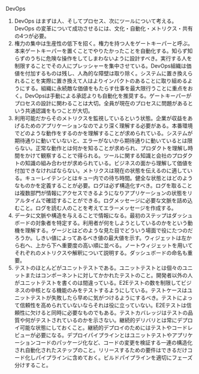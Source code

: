 DevOps


1. DevOps はまずは人、そしてプロセス、次にツールについて考える。DevOps の変革について成功させるには、文化・自動化・メトリクス・共有の4つが必要。
2. 権力の集中は生産性の低下を招く。権力を持つ人をゲートキーパーと呼ぶ。本来ゲートキーパーを置くことでやりたかったことを自動化する。知らず知らずのうちに危険な操作をしてしまわないように設計すべき。実行する人を制限することでその人にプレッシャーを集中させている。DevOps組織は価値を付加するものは残し、人為的な障壁は取り除く。システムに置き換えられることを実際に置き換えて人はよりインパクトのあることに取り組めるようにする。組織に永続敵な価値をもたらす仕事を最大限行うことに重点をおく。DevOpsは手動による承認よりも自動化を推奨する。ゲートキーパーがプロセスの設計に関わることは大切。全員が現在のプロセスに問題があるという共通認識をもつことが大切。
3. 利用可能だからそのメトリクスを監視しているという状態。企業が収益をあげるためのアプリケーションなのでより深く理解する必要がある。本番環境でどのような動作をするのかを理解することが求められている。システムが期待通りに動いていないと、エラーがないから期待通りに動いているとは限らない。正常な動作とは何かを知ることが求められ、プロダクトを理解し時間をかけて観察することで得られる。ツールに関する知識と会社のプロダクトの知識の組み合わせが求められている。ビジネスの面から理解して価値を付加できなければならない。メトリクスは現在の状態を伝えるのに適している。キューレイテンシとはキュー内での待ち時間。健全な状態とはどのようなものかを定義することが必要。ログは必ず構造化すべき。ログを取ることは複数部門が情報にアクセスできるようになりアプリケーションの状態をリアルタイムで確認することができる。ログメッセージに必要な文脈を詰め込むこと。ログを読む人のことを考えてエラーメッセージを作成する。
4. データに文脈や構造を与えることで情報になる。最初のステップはダッシュボードの対象者を特定する。利用者が何をしようとしているのかをという動機を理解する。ゲージとはどのような見た目でどういう場面で役にたつのだろうか。しきい値によってあるべき値の最大値を示す。ウィジェットは左から右へ、上から下へ重要度の高い順に並べる。ノートウィジェットを用いてそれぞれのメトリクスや解釈について説明する。ダッシュボードの命名も重要。
5. テストのほとんどがユニットテストである。ユニットテストとは個々のユニットまたはコンポーネントに対してかかれたテストのこと。開発者以外の人がユニットテストを書くのは間違っている。E2Eテストの数を制限してビジネスの中核となる機能のみをテストするようにしている。テストケースはユニットテストが失敗したら早めに気がつけるようにするべき。テストによって信頼性を高められていないならそれは役に立っていない。E2Eテストは信頼性に欠けると同時に必要なものでもある。テストカバレッジはテストの品質や何がテストされているのかを示さない。継続的デリバリとは常にデプロイ可能な状態にしておくこと。継続的デプロイのためにはテストやコードレビューが必要になる。デプロイパイプラインとはユニットテストやアプリケーションコードのパッケージ化など、コードの変更を検証する一連の構造化され自動化されたステップのこと。リリースするための要件はできるだけコード化しパイプラインに含めておく。ビルドパイプラインを適切にフェーズ分けすること。
